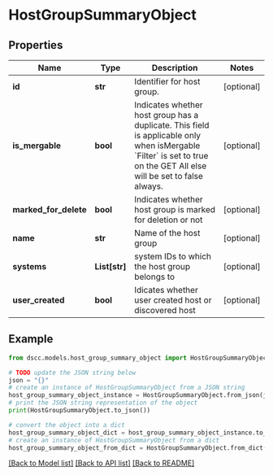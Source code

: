 # HostGroupSummaryObject


## Properties

Name | Type | Description | Notes
------------ | ------------- | ------------- | -------------
**id** | **str** | Identifier for host group. | [optional] 
**is_mergable** | **bool** | Indicates whether host group has a duplicate. This field is applicable only when isMergable &#x60;Filter&#x60; is set to true on the GET All else will be set to false always. | [optional] 
**marked_for_delete** | **bool** | Indicates whether host group is marked for deletion or not | [optional] 
**name** | **str** | Name of the host group | [optional] 
**systems** | **List[str]** | system IDs to which the host group belongs to | [optional] 
**user_created** | **bool** | Idicates whether user created host or discovered host | [optional] 

## Example

```python
from dscc.models.host_group_summary_object import HostGroupSummaryObject

# TODO update the JSON string below
json = "{}"
# create an instance of HostGroupSummaryObject from a JSON string
host_group_summary_object_instance = HostGroupSummaryObject.from_json(json)
# print the JSON string representation of the object
print(HostGroupSummaryObject.to_json())

# convert the object into a dict
host_group_summary_object_dict = host_group_summary_object_instance.to_dict()
# create an instance of HostGroupSummaryObject from a dict
host_group_summary_object_from_dict = HostGroupSummaryObject.from_dict(host_group_summary_object_dict)
```
[[Back to Model list]](../README.md#documentation-for-models) [[Back to API list]](../README.md#documentation-for-api-endpoints) [[Back to README]](../README.md)


